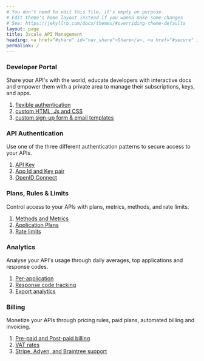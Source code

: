 ```yaml
---
# You don't need to edit this file, it's empty on purpose.
# Edit theme's home layout instead if you wanna make some changes
# See: https://jekyllrb.com/docs/themes/#overriding-theme-defaults
layout: page
title: 3scale API Management
heading: <a href="#share" id="nav_share">Share</a>, <a href="#secure" id="nav_secure">secure</a>, <a href="#control" id="nav_control">control</a>, <a href="#analyze" id="nav_analyze">analyze</a>, and <a href="#monetize" id="nav_monetize">monetize</a> your APIs<span class="active">.</span>
permalink: /
---
```


<article id="share" class="chapter focus">  
  <section class="summary">
    <h1>
      <i class="fas fa-sitemap"></i>
      Developer Portal
    </h1>
    <p><span class="conditional-highlight">Share</span> your API's with the world, educate developers with interactive docs and empower them with a private area to manage their subscriptions, keys, and apps.</p>
  </section>
  <section class="functional focus">
    <ol class="feature-chain">
      <li class="feature" id=""><a href="{{ site.3scale_docs_url }}{{ site.3scale_product_version }}/html/developer_portal/authentication">flexible authentication</a></li>
      <li class="feature" id=""><a href="{{ site.3scale_docs_url }}{{ site.3scale_product_version }}/html/developer_portal/change-built-in-pages">custom HTML, Js and CSS</a></li>
      <li class="feature" id=""><a href="{{ site.3scale_docs_url }}{{ site.3scale_product_version }}/html/developer_portal/custom-signup-fields">custom sign-up form & email templates</a></li>
    </ol>
  </section>
</article>

<article id="secure" class="chapter focus">  
  <section class="summary">
    <h1>
      <i class="fas fa-fingerprint"></i>
      API Authentication
    </h1>
    <p>Use one of the three different authentication patterns to <span class="conditional-highlight">secure</span> access to your APIs.</p>
  </section>
  <section class="functional">
    <ol class="feature-chain">
      <li class="feature" id=""><a href="{{ site.3scale_docs_url }}{{ site.3scale_product_version }}/html/api_authentication/authentication-patterns#api_key">API Key</a></li>
      <li class="feature" id=""><a href="{{ site.3scale_docs_url }}{{ site.3scale_product_version }}/html/api_authentication/authentication-patterns#app_id_and_app_key_pair">App Id and Key pair</a></li>
      <li class="feature" id=""><a href="{{ site.3scale_docs_url }}{{ site.3scale_product_version }}/html/api_authentication/authentication-patterns#openid_connect">OpenID Connect</a></li>
    </ol>
  </section>
</article>

<article id="control" class="chapter focus">  
  <section class="summary">
    <h1>
      <i class="fas fa-clipboard-list"></i>
      Plans, Rules & Limits
    </h1>
    <p><span class="conditional-highlight">Control</span> access to your APIs with plans, metrics, methods, and rate limits.</p>
  </section>
  <section class="functional">
    <ol class="feature-chain">
      <li class="feature" id=""><a href="{{ site.3scale_docs_url }}{{ site.3scale_product_version }}/html/access_control/api-definition-methods-metrics">Methods and Metrics</a></li>
      <li class="feature" id=""><a href="{{ site.3scale_docs_url }}{{ site.3scale_product_version }}/html/access_control/api-definition-methods-metrics#application-plans">Application Plans</a></li>
      <li class="feature" id=""><a href="{{ site.3scale_docs_url }}{{ site.3scale_product_version }}/html/access_control/api-definition-methods-metrics#rate-limits">Rate limits</a></li>
    </ol>
  </section>
</article>

<article id="analyze" class="chapter focus">  
  <section class="summary">
    <h1>
      <i class="fas fa-user-circle"></i>
      Analytics
    </h1>
    <p><span class="conditional-highlight">Analyse</span> your API's usage through daily averages, top applications and response codes.</p>
  </section>
  <section class="functional">
    <ol class="feature-chain">
      <li class="feature" id=""><a href="{{ site.3scale_docs_url }}{{ site.3scale_product_version }}/html/analytics/out-of-the-box-analytics">Per-application</a></li>
      <li class="feature" id=""><a href="{{ site.3scale_docs_url }}{{ site.3scale_product_version }}/html/analytics/response-codes-tracking">Response code tracking</a></li>
      <li class="feature" id=""><a href="{{ site.3scale_docs_url }}{{ site.3scale_product_version }}/html/analytics/exporting-analytics">Export analytics</a></li>
    </ol>
  </section>
</article>

<article id="monetize" class="chapter focus">  
  <section class="summary">
    <h1>
      <i class="fas fa-credit-card"></i>
      Billing
    </h1>
    <p><span class="conditional-highlight">Monetize</span> your APIs through pricing rules, paid plans, automated billing and invoicing.</p>
  </section>
  <section class="functional">
    <ol class="feature-chain">  
      <li class="feature" id=""><a href="{{ site.3scale_docs_url }}{{ site.3scale_product_version }}/html/billing/index#configure-billing">Pre-paid and Post-paid billing</a></li>
      <li class="feature" id=""><a href="{{ site.3scale_docs_url }}{{ site.3scale_product_version }}/html/billing/index#adding-vat-rate">VAT rates</a></li>
      <li class="feature" id=""><a href="{{ site.3scale_docs_url }}{{ site.3scale_product_version }}/html/billing/index#stripe">Stripe, Adyen, and Braintree support</a></li>
    </ol>
  </section>
</article>
<script src="{{ "/assets/features.js" | relative_url }}"></script>
